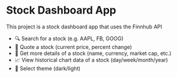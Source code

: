 # Stock Dashboard App

This project is a stock dashboard app that uses the Finnhub API

- 🔍 Search for a stock (e.g. AAPL, FB, GOOG)
- 💸 Quote a stock (current price, percent change)
- 📝 Get more details of a stock (name, currency, market cap, etc.)
- 📈 View historical chart data of a stock (day/week/month/year)
- 🌙 Select theme (dark/light)
